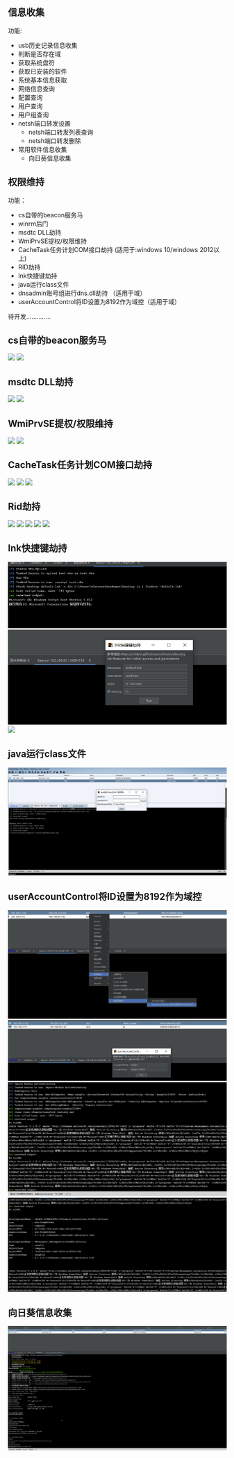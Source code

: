 ## 信息收集 ##
功能:
* usb历史记录信息收集
* 判断是否存在域
* 获取系统盘符
* 获取已安装的软件
* 系统基本信息获取
* 网络信息查询
* 配置查询
* 用户查询
* 用户组查询
* netsh端口转发设置
  * netsh端口转发列表查询
  * netsh端口转发删除
* 常用软件信息收集
  * 向日葵信息收集

## 权限维持 ##
功能：
* cs自带的beacon服务马  
*  winrm后门  
* msdtc DLL劫持  
* WmiPrvSE提权/权限维持
* CacheTask任务计划COM接口劫持 (适用于:windows 10/windows 2012以上)
* RID劫持
* lnk快捷键劫持
* java运行class文件
* dnsadmin账号组进行dns.dll劫持 （适用于域）
* userAccountControl将ID设置为8192作为域控（适用于域）

待开发..............


## cs自带的beacon服务马 ##
![](img/service/Servicebeacon.png)
![](img/service/system_beacon.png)

## msdtc DLL劫持 ##
![](img/msdtc/msdtc.png)
![](img/msdtc/msdtc2.png)

## WmiPrvSE提权/权限维持 ##
![](img/WmiPrvSE/7.png)
![](img/WmiPrvSE/2008.png)

## CacheTask任务计划COM接口劫持 ##
![](img/CacheTask/CacheTask.png)
![](img/CacheTask/CacheTask2.png)
![](img/CacheTask/CacheTask.gif)

## Rid劫持 ##
![](img/rid/1.png)
![](img/rid/0.png)
![](img/rid/2.png)
![](img/rid/4.png)
![](img/rid/6.png)

## lnk快捷键劫持 ##  
![](img/lnkhijack/1.png)
![](img/lnkhijack/2.png)
![](https://z3.ax1x.com/2021/10/19/5a4Ucn.gif)

## java运行class文件 ##
![](img/javarun/run.png)

## userAccountControl将ID设置为8192作为域控 ##
![](img/userAccountControl/1.png)
![](img/userAccountControl/2.png)
![](img/userAccountControl/3.png)
![](img/userAccountControl/4.png)

## 向日葵信息收集 ##
![](img/SunloginClient/SunloginClient.png)
